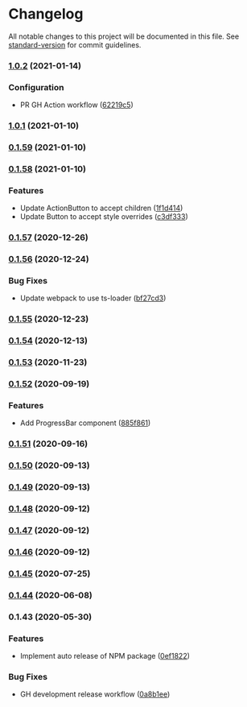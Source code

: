 # Changelog

All notable changes to this project will be documented in this file. See [standard-version](https://github.com/conventional-changelog/standard-version) for commit guidelines.

### [1.0.2](https://github.com/featherweight-design/component-library/compare/@f-design/component-library@1.0.1...@f-design/component-library@1.0.2) (2021-01-14)


### Configuration

* PR GH Action workflow ([62219c5](https://github.com/featherweight-design/component-library/commit/62219c5bce862b399dc3363427a52464932224a5))

### [1.0.1](https://github.com/featherweight-design/component-library/compare/@f-design/component-library@0.1.59...@f-design/component-library@1.0.1) (2021-01-10)

### [0.1.59](https://github.com/featherweight-design/component-library/compare/@f-design/component-library@0.1.58...@f-design/component-library@0.1.59) (2021-01-10)

### [0.1.58](https://github.com/featherweight-design/component-library/compare/@f-design/component-library@0.1.57...@f-design/component-library@0.1.58) (2021-01-10)


### Features

* Update ActionButton to accept children ([1f1d414](https://github.com/featherweight-design/component-library/commit/1f1d414f2d027b5e5faba8ae22fe176417701b9a))
* Update Button to accept style overrides ([c3df333](https://github.com/featherweight-design/component-library/commit/c3df333a94f3550d5e3d030674083f896480e5e5))

### [0.1.57](https://github.com/featherweight-design/component-library/compare/@f-design/component-library@0.1.56...@f-design/component-library@0.1.57) (2020-12-26)

### [0.1.56](https://github.com/featherweight-design/component-library/compare/@f-design/component-library@0.1.55...@f-design/component-library@0.1.56) (2020-12-24)


### Bug Fixes

* Update webpack to use ts-loader ([bf27cd3](https://github.com/featherweight-design/component-library/commit/bf27cd3083464665944d9cabb723cce0f74ec8c1))

### [0.1.55](https://github.com/featherweight-design/component-library/compare/@f-design/component-library@0.1.54...@f-design/component-library@0.1.55) (2020-12-23)

### [0.1.54](https://github.com/featherweight-design/component-library/compare/@f-design/component-library@0.1.53...@f-design/component-library@0.1.54) (2020-12-13)

### [0.1.53](https://github.com/featherweight-design/component-library/compare/@f-design/component-library@0.1.52...@f-design/component-library@0.1.53) (2020-11-23)

### [0.1.52](https://github.com/featherweight-design/component-library/compare/@f-design/component-library@0.1.51...@f-design/component-library@0.1.52) (2020-09-19)


### Features

* Add ProgressBar component ([885f861](https://github.com/featherweight-design/component-library/commit/885f8619b94a035d561041ad425605538f033a30))

### [0.1.51](https://github.com/featherweight-design/component-library/compare/@f-design/component-library@0.1.50...@f-design/component-library@0.1.51) (2020-09-16)

### [0.1.50](https://github.com/featherweight-design/component-library/compare/@f-design/component-library@0.1.49...@f-design/component-library@0.1.50) (2020-09-13)

### [0.1.49](https://github.com/featherweight-design/component-library/compare/@f-design/component-library@0.1.48...@f-design/component-library@0.1.49) (2020-09-13)

### [0.1.48](https://github.com/featherweight-design/component-library/compare/@f-design/component-library@0.1.47...@f-design/component-library@0.1.48) (2020-09-12)

### [0.1.47](https://github.com/featherweight-design/component-library/compare/@f-design/component-library@0.1.45...@f-design/component-library@0.1.47) (2020-09-12)

### [0.1.46](https://github.com/featherweight-design/component-library/compare/@f-design/component-library@0.1.45...@f-design/component-library@0.1.46) (2020-09-12)

### [0.1.45](https://github.com/featherweight-design/component-library/compare/@f-design/component-library@0.1.44...@f-design/component-library@0.1.45) (2020-07-25)

### [0.1.44](https://github.com/featherweight-design/component-library/compare/@f-design/component-library@0.1.43...@f-design/component-library@0.1.44) (2020-06-08)

### 0.1.43 (2020-05-30)


### Features

* Implement auto release of NPM package ([0ef1822](https://github.com/featherweight-design/component-library/commit/0ef182245f562f10a579c940b5d62545e698fc2b))


### Bug Fixes

* GH development release workflow ([0a8b1ee](https://github.com/featherweight-design/component-library/commit/0a8b1eec41879d2028ba9291ef3f9a0725d5dbad))
